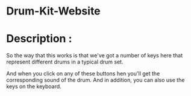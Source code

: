 # Drum-Kit-Website
# Description :
So the way that this works is that we've got a number of keys here that represent different drums in a typical drum set.

And when you click on any of these buttons hen you'll get the corresponding sound of the drum. And in addition, you can also use the keys on the keyboard.
